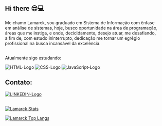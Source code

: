 ## Hi there :sunglasses::computer:

Me chamo Lamarck, sou graduado em Sistema de Informação com ênfase em análise de sistemas, hoje, busco oportunidade na área de programação, áreas que me instiga, e onde, decididamente, desejo atuar, me desafiando, a fim de, com estudo ininterrupto, dedicação me tornar um egrégio profissional na busca incansável da excelência.
<br>
<br>

Atualmente sigo estudando:

<img src="https://img.shields.io/badge/HTML-239120?style=for-the-badge&logo=html5&logoColor=white" alt="HTML-Logo" />
<img src="https://img.shields.io/badge/CSS3-1572B6?style=for-the-badge&logo=css3&logoColor=white" alt="CSS-Logo" />
<img src="https://img.shields.io/badge/JavaScript-F7DF1E?style=for-the-badge&logo=javascript&logoColor=black" alt="JavaScript-Logo" />

<h2>Contato:</h2>

<a href="https://www.linkedin.com/in/jeverton-lamarck-barbosa/">
<img src="https://img.shields.io/badge/LinkedIn-0077B5?style=for-the-badge&logo=linkedin&logoColor=white" alt="LINKEDIN-Logo"
</a>
<br>
<br>

[![Lamarck Stats](https://github-readme-stats.vercel.app/api?username=lamarck-dev)](https://github.com/anuraghazra/github-readme-stats)

[![Lamarck Top Langs](https://github-readme-stats.vercel.app/api/top-langs/?username=lamarck-dev)](https://github.com/anuraghazra/github-readme-stats)
